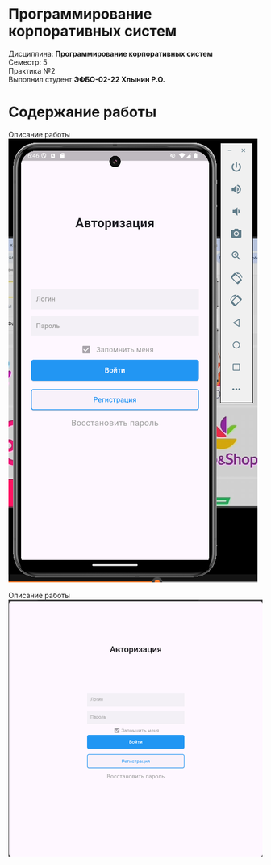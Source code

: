 # Программирование корпоративных систем
Дисциплина: **Программирование корпоративных систем** <br>
Семестр: 5 <br>
Практика №2 <br>
Выполнил студент **ЭФБО-02-22 Хлынин Р.О.** <br>

# Содержание работы
Описание работы <br>
![android](https://github.com/Ferru5Manus/pr2/blob/main/image.png)

Описание работы <br>
![edge](https://github.com/Ferru5Manus/pr2/blob/main/image2.png)
